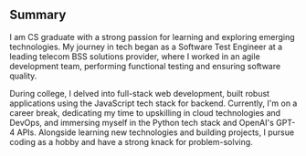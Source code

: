 

<!--
**santshvm/santshvm** is a ✨ _special_ ✨ repository because its `README.md` (this file) appears on your GitHub profile.

Here are some ideas to get you started:

- 🔭 I’m currently working on ...
- 🌱 I’m currently learning ...
- 👯 I’m looking to collaborate on ...
- 🤔 I’m looking for help with ...
- 💬 Ask me about ...
- 📫 How to reach me: ...
- 😄 Pronouns: ...
- ⚡ Fun fact: ...
-->

## Summary

I am CS graduate with a strong passion for learning and exploring emerging technologies. My journey in tech began as a Software Test Engineer at a leading telecom BSS solutions provider, where I worked in an agile development team, performing functional testing and ensuring software quality. 

During college, I delved into full-stack web development, built robust applications using the JavaScript tech stack for backend. Currently, I'm on a career break, dedicating my time to upskilling in cloud technologies and DevOps, and immersing myself in the Python tech stack and OpenAI's GPT-4 APIs. Alongside learning new technologies and building projects, I pursue coding as a hobby and have a strong knack for problem-solving.




